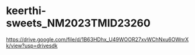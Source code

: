 # keerthi-sweets_NM2023TMID23260
https://drive.google.com/file/d/1B63HDhx_U49WOOR27xvWChNxu6OWnrXk/view?usp=drivesdk
